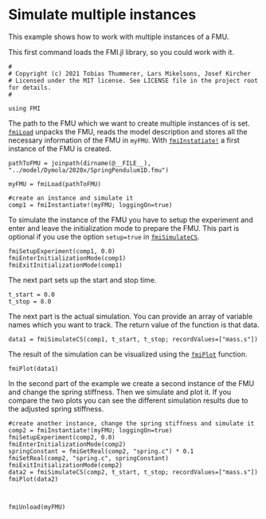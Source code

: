 # Simulate multiple instances

This example shows how to work with multiple instances of a FMU.

This first command loads the FMI.jl library, so you could work with it.
```
#
# Copyright (c) 2021 Tobias Thummerer, Lars Mikelsons, Josef Kircher
# Licensed under the MIT license. See LICENSE file in the project root for details.
#

using FMI
```
The path to the FMU which we want to create multiple instances of is set. [`fmiLoad`](@ref) unpacks the FMU, reads the model description and stores all the necessary information of the FMU in ```myFMU```. With [`fmiInstatiate!`](@ref) a first instance of the FMU is created.
```
pathToFMU = joinpath(dirname(@__FILE__), "../model/Dymola/2020x/SpringPendulum1D.fmu")

myFMU = fmiLoad(pathToFMU)

#create an instance and simulate it
comp1 = fmiInstantiate!(myFMU; loggingOn=true)
```
To simulate the instance of the FMU you have to setup the experiment and enter and leave the initialization mode to prepare the FMU. This part is optional if you use the option ```setup=true``` in [`fmiSimulateCS`](@ref).
```
fmiSetupExperiment(comp1, 0.0)
fmiEnterInitializationMode(comp1)
fmiExitInitializationMode(comp1)
```

The next part sets up the start and stop time.
```
t_start = 0.0
t_stop = 8.0
```
The next part is the actual simulation. You can provide an array of variable names which you want to track. The return value of the function is that data.
```
data1 = fmiSimulateCS(comp1, t_start, t_stop; recordValues=["mass.s"])
```
The result of the simulation can be visualized using the [`fmiPlot`](@ref) function.
```
fmiPlot(data1)
```
In the second part of the example we create a second instance of the FMU and change the spring stiffness. Then we simulate and plot it. If you compare the two plots you can see the different simulation results due to the adjusted spring stiffness.
```
#create another instance, change the spring stiffness and simulate it
comp2 = fmiInstantiate!(myFMU; loggingOn=true)
fmiSetupExperiment(comp2, 0.0)
fmiEnterInitializationMode(comp2)
springConstant = fmiGetReal(comp2, "spring.c") * 0.1
fmiSetReal(comp2, "spring.c", springConstant)
fmiExitInitializationMode(comp2)
data2 = fmiSimulateCS(comp2, t_start, t_stop; recordValues=["mass.s"])
fmiPlot(data2)



fmiUnload(myFMU)
```